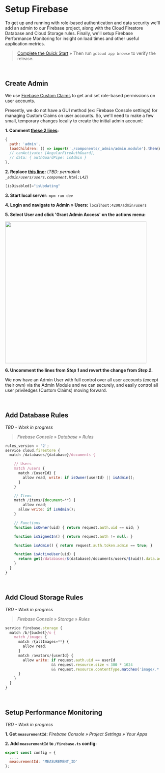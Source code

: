 # Setup Firebase
To get up and running with role-based authentication and data security we'll add an admin to our Firebase project, along with the Cloud Firestore Database and Cloud Storage rules. Finally, we'll setup Firebase Performance Monitoring for insight on load times and other useful application metrics.

> [Complete the Quick Start](https://github.com/jrodl3r/ng-fire-universal/blob/master/dpcs/00-Quick_Start.md) » Then run `gcloud app browse` to verify the release.

<br>

## Create Admin
We use [Firebase Custom Claims](https://firebase.google.com/docs/auth/admin/custom-claims) to get and set role-based permissions on user accounts.

Presently, we do not have a GUI method (ex: Firebase Console settings) for managing Custom Claims on user accounts. So, we'll need to make a few small, temporary changes locally to create the initial admin account:

**1. Comment [these 2 lines](https://github.com/jrodl3r/ng-fire-universal/blob/f28156cdae6afea2bb2540639c33c734b91121fb/src/app/app-routing.module.ts#L23-L24):**
```javascript
{
  path: 'admin',
  loadChildren: () => import('./components/_admin/admin.module').then(m => m.AdminModule),
  // canActivate: [AngularFireAuthGuard],
  // data: { authGuardPipe: isAdmin }
},
```

**2. Replace [this line](...):** (_TBD: permalink `_admin/users/users.component.html:L42`_)
```javascript
[isDisabled]="isUpdating"
```

**3. Start local server:** `npm run dev`

**4. Login and navigate to Admin » Users:** `localhost:4200/admin/users`

**5. Select User and click 'Grant Admin Access' on the actions menu:**

<img src="https://ng-fire-universal.s3.amazonaws.com/img/docs/admin-01.png" width="460"><br>

**6. Uncomment the lines from _Step 1_ and revert the change from _Step 2_.**

We now have an Admin User with full control over all user accounts (except their own) via the Admin Module and we can securely, and easily control all user priviledges (Custom Claims) moving forward.

<br>

## Add Database Rules
_TBD - Work in progress_

> _Firebase Console » Database » Rules_

```javascript
rules_version = '2';
service cloud.firestore {
  match /databases/{database}/documents {

  	// Users
    match /users {
      match /{userId} {
        allow read, write: if isOwner(userId) || isAdmin();
      }
    }

    // Items
    match /items/{document=**} {
    	allow read;
      allow write: if isAdmin();
    }

    // Functions
    function isOwner(uid) { return request.auth.uid == uid; }

    function isSignedIn() { return request.auth != null; }

    function isAdmin() { return request.auth.token.admin == true; }

    function isActiveUser(uid) {
      return get(/databases/$(database)/documents/users/$(uid)).data.active == true;
    }
  }
}
```


<br>

## Add Cloud Storage Rules
_TBD - Work in progress_

> _Firebase Console » Storage » Rules_

```javascript
service firebase.storage {
  match /b/{bucket}/o {
  	match /images {
      match /{allImages=**} {
        allow read;
      }
      match /avatars/{userId} {
        allow write: if request.auth.uid == userId
                     && request.resource.size < 300 * 1024
                     && request.resource.contentType.matches('image/.*')
      }
    }
  }
}
```

<br>

## Setup Performance Monitoring
_TBD - Work in progress_

**1. Get `measurementId`:** _Firebase Console » Project Settings » Your Apps_

**2. Add `measurementId` to `/firebase.ts` config:**

```javascript
export const config = {
  ...,
  measurementId: 'MEASUREMENT_ID'
};
```
